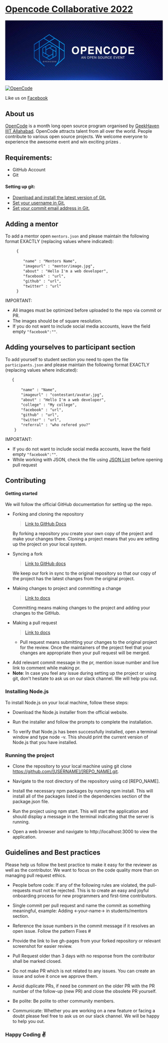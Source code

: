 # [Opencode Collaborative 2022](https://opencodeiiita.github.io/)

![Opencode](https://github.com/opencodeiiita/Opencode-Collaborative-19/raw/master/assets/img/opencode-banner.jpg)

[![OpenCode](https://img.shields.io/badge/Open-Code-ff6a00.svg?style=flat-square)](https://opencodeiiita.github.io)

Like us on [Facebook](https://www.facebook.com/opencodeiiita/)

## About us

[OpenCode](https://opencodeiiita.github.io/) is a month long open source program organised by [GeekHaven IIIT Allahabad](https://geekhaven.iiita.ac.in). OpenCode attracts talent from all over the world. People contribute to various open source projects. We welcome everyone to experience the awesome event and win exciting prizes .

## Requirements:

- GitHub Account
- Git

#### Setting up git:

- [Download and install the latest version of Git.](https://git-scm.com/downloads)
- [Set your username in Git.](https://help.github.com/articles/setting-your-username-in-git)
- [Set your commit email address in Git.](https://help.github.com/articles/setting-your-commit-email-address-in-git)

## Adding a mentor

To add a mentor open `mentors.json` and please maintain the following format EXACTLY (replacing values where indicated):
```
     {

        "name" : "Mentors Name",
        "imageurl" : "mentor/image.jpg",
        "about" : "Hello I'm a web developer",
        "facebook" : "url",
        "github" : "url",
        "twitter" : "url"
     }
```

IMPORTANT:

- All images must be optimized before uploaded to the repo via commit or PR.
- The images should be of square resolution.
- If you do not want to include social media accounts, leave the field empty `"facebook":""`.

## Adding yourselves to participant section

To add yourself to student section you need to open the file `participants.json` and please maintain the following format EXACTLY (replacing values where indicated):

 ```
    {

        "name" : "Name",
        "imageurl" : "contestant/avatar.jpg",
        "about" : "Hello I'm a web developer",
        "college" : "My college",
        "facebook" : "url",
        "github" : "url",
        "twitter" : "url",
        "referral" : "who refered you?"
     }
```
IMPORTANT:

- If you do not want to include social media accounts, leave the field empty `"facebook":""`.
- While working with JSON, check the file using [JSON Lint](https://jsonlint.com/) before opening pull request

## Contributing

#### Getting started

We will follow the official GitHub documentation for setting up the repo.

- Forking and cloning the repository

  > [Link to GitHub Docs](https://help.github.com/articles/fork-a-repo/#step-2-create-a-local-clone-of-your-fork)

  By forking a repository you create your own copy of the project and make your changes there. Cloning a project means that you are setting up the project on your local system.

- Syncing a fork

  > [Link to GitHub docs](https://help.github.com/articles/syncing-a-fork/)

  We keep our fork in sync to the original repository so that our copy of the project has the latest changes from the original project.

- Making changes to project and committing a change

  > [Link to docs](https://dont-be-afraid-to-commit.readthedocs.io/en/latest/git/commandlinegit.html#commit-your-changes)

  Committing means making changes to the project and adding your changes to the GitHub.

- Making a pull request

  > [Link to docs](https://help.github.com/articles/about-pull-requests/)

  - Pull request means submitting your changes to the original project for the review. Once the maintainers of the project feel that your changes are appropriate then your pull request will be merged.

* Add relevant commit message in the pr, mention issue number and live link to comment while making pr.
* **Note**: In case you feel any issue during setting up the project or using git, don't hesitate to ask us on our slack channel. We will help you out.


### Installing Node.js

To install Node.js on your local machine, follow these steps:

- Download the Node.js installer from the official website.
  
- Run the installer and follow the prompts to complete the installation.
  
- To verify that Node.js has been successfully installed, open a terminal window and type node -v. This should print the current version of Node.js that you have installed.


### Running the project

- Clone the repository to your local machine using git clone https://github.com/[USERNAME]/[REPO_NAME].git.
  
- Navigate to the root directory of the repository using cd [REPO_NAME].
  
- Install the necessary npm packages by running npm install. This will install all of the packages listed in the dependencies section of the package.json file.
  
- Run the project using npm start. This will start the application and should display a message in the terminal indicating that the server is running.
  
- Open a web browser and navigate to http://localhost:3000 to view the application.
  

## Guidelines and Best practices

Please help us follow the best practice to make it easy for the reviewer as well as the contributor. We want to focus on the code quality more than on managing pull request ethics.

- People before code: If any of the following rules are violated, the pull-requests must not be rejected. This is to create an easy and joyful onboarding process for new programmers and first-time contributors.

- Single commit per pull request and name the commit as something meaningful, example: Adding <-your-name-> in students/mentors section.

- Reference the issue numbers in the commit message if it resolves an open issue. Follow the pattern Fixes #<issue number> <commit message>

- Provide the link to live gh-pages from your forked repository or relevant screenshot for easier review.

- Pull Request older than 3 days with no response from the contributor shall be marked closed.

- Do not make PR which is not related to any issues. You can create an issue and solve it once we approve them.

- Avoid duplicate PRs, if need be comment on the older PR with the PR number of the follow-up (new PR) and close the obsolete PR yourself.

- Be polite: Be polite to other community members.

- Communicate: Whether you are working on a new feature or facing a doubt please feel free to ask us on our slack channel. We will be happy to help you out.

### Happy Coding :v:
